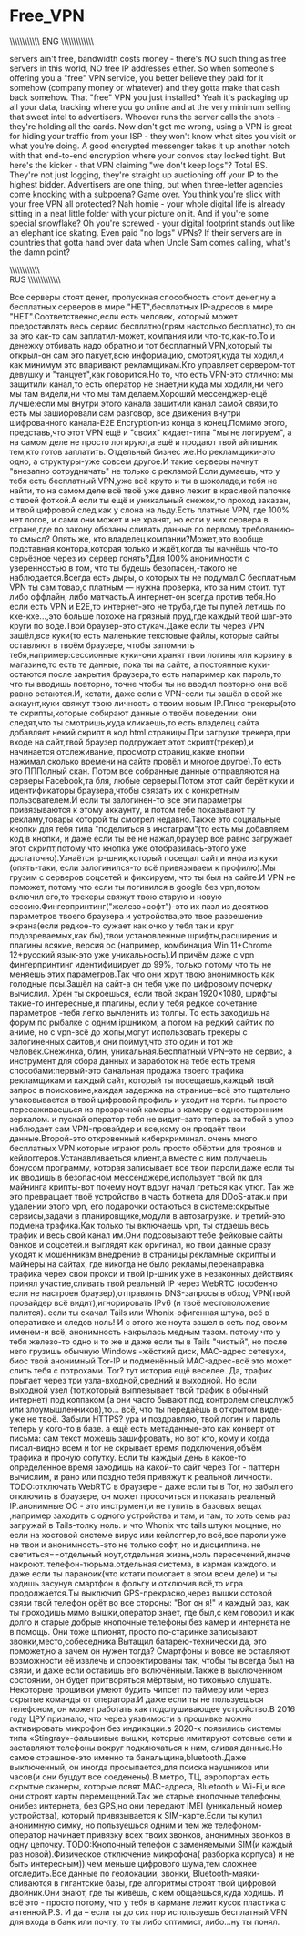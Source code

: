 # Free_VPN
\\\\\\\\\\\\\\\\\\\\\\\\
ENG
\\\\\\\\\\\\\\\\\\\\\\\\\

servers ain't free, bandwidth costs money - there's NO such thing as free servers in this world, NO free IP addresses either. So when someone's offering you a "free" VPN service, you better believe they paid for it somehow (company money or whatever) and they gotta make that cash back somehow. That "free" VPN you just installed? Yeah it's packaging up all your data, tracking where you go online and at the very minimum selling that sweet intel to advertisers. Whoever runs the server calls the shots - they're holding all the cards. Now don't get me wrong, using a VPN is great for hiding your traffic from your ISP - they won't know what sites you visit or what you're doing. A good encrypted messenger takes it up another notch with that end-to-end encryption where your convos stay locked tight. But here's the kicker - that VPN claiming "we don't keep logs"? Total BS. They're not just logging, they're straight up auctioning off your IP to the highest bidder. Advertisers are one thing, but when three-letter agencies come knocking with a subpoena? Game over. You think you're slick with your free VPN all protected? Nah homie - your whole digital life is already sitting in a neat little folder with your picture on it. And if you're some special snowflake? Oh you're screwed - your digital footprint stands out like an elephant ice skating. Even paid "no logs" VPNs? If their servers are in countries that gotta hand over data when Uncle Sam comes calling, what's the damn point?

\\\\\\\\\\\\\\\\\\\\\\\\\
RUS
\\\\\\\\\\\\\\\\\\\\\\\\\


Все серверы стоят денег, пропускная способность стоит денег,ну а бесплатных серверов в мире "НЕТ",бесплатных IP-адресов в мире "НЕТ".Соответственно,если есть человек, который может предоставлять весь сервис бесплатно(прям настолько бесплатно),то он за это как-то сам заплатил-может, компания или что-то,как-то.То и денежку отбивать надо обратно,и тот бесплатный VPN,который ты открыл-он сам это пакует,всю информацию, смотрят,куда ты ходил,и как минимум это впаривают рекламщикам.Кто управляет сервером-тот девушку и "танцует",как говорится.Но то, что есть VPN-это отлично: мы защитили канал,то есть оператор не знает,ни куда мы ходили,ни чего мы там видели,ни что мы там делаем.Хороший мессенджер-ещё лучше:если мы внутри этого канала защитили канал самой связи,то есть мы зашифровали сам разговор, все движения внутри шифрованного канала-E2E Encryption-из конца в конец.Помимо этого, представь,что этот VPN ещё и "своих" кидает-типа "мы не логируем", а на самом деле не просто логируют,а ещё и продают твой айпишник тем,кто готов заплатить. Отдельный бизнес же.Но рекламщики-это одно, а структуры-уже совсем другое.И такие серверы начнут "внезапно сотрудничать" не только с рекламой.Если думаешь, что у тебя есть бесплатный VPN,уже всё круто и ты в шоколаде,и тебя не найти, то на самом деле всё твоё уже давно лежит в красивой папочке с твоей фоткой.А если ты ещё и уникальный снежок,то проход заказан, и твой цифровой след как у слона на льду.Есть платные  VPN, где 100% нет логов,  и сами они может и не хранят,  но если у них сервера в стране,где по закону обязаны сливать данные по первому требованию–то смысл?
Опять же, кто владелец компании?Может,это вообще подставная контора,которая только и ждёт,когда ты начнёшь что-то серьёзное через их сервер гонять?Для 100% анонимности с уверенностью в том, что ты будешь безопасен,-такого не наблюдается.Всегда есть дыры, о которых ты не подумал.С бесплатным VPN ты сам товар,с платным — нужна проверка, кто за ним стоит. тут либо оффлайн, либо матчасть.А интернет-он всегда против тебя.Но если есть VPN и E2E,то интернет-это не труба,где ты пулей летишь по кхе-кхе...,это больше похоже на грязный пруд,где каждый твой шаг-это круги по воде.Твой браузер-это стукач.Даже если ты через VPN зашёл,все куки(то есть маленькие текстовые файлы, которые сайты оставляют в твоём браузере, чтобы запомнить тебя,например:сессионные куки-они хранят твои логины или корзину в магазине,то есть те данные, пока ты на сайте, а постоянные куки-остаются после закрытия браузера,то есть напаример как пароль,то что ты вводишь повторно,  точне чтобы ты не вводил повторно они всё равно остаются.И, кстати, даже если с VPN-если ты зашёл в свой же аккаунт,куки свяжут твою личность с твоим новым IP.Плюс трекеры(это те скрипты,которые собирают данные о твоём поведении: они следят,что ты смотришь,куда кликаешь,то есть владелец сайта добавляет некий скрипт в код html cтраницы.При загрузке трекера,при входе на сайт,твой браузер подгружает этот скрипт(трекер),и начинается отслеживание, просмотр страниц,какие кнопки нажимал,сколько времени на сайте провёл и многое другое).То есть это ПППолный скан.
Потом все собранные данные отправляются на серверы Facebook,та бля, любые серверы.Потом этот сайт берёт куки и идентификаторы браузера,чтобы связать их с конкретным пользователем.И если ты залогинен-то все эти параметры привязываются к этому аккаунту, и потом тебе показывают ту рекламу,товары которой ты смотрел недавно.Также это социальные кнопки для тебя типа "поделиться в инстаграм"(то есть мы добавляем код в кнопки, и даже если ты её не нажал,браузер всё равно загружает этот скрипт,потому что кнопка уже отобразилась-этого уже достаточно).Узнаётся ip-шник,который   посещал сайт,и инфа из куки (опять-таки, если залогинился-то всё привязываем к профилю).Мы грузим с серверов соцсетей и фиксируем, что ты был на сайте.И VPN не поможет, потому что если ты логинился в google без vpn,потом включил его,то трекеры свяжут твою старую и новую сессию.Фингерпринтинг("железо+софт")-это их пазл из десятков параметров твоего браузера и устройства,это твое разрешение экрана(если редкое-то сужает как очко у тебя так и круг подозреваемых,как бы),твои установленные шрифты,расширения и плагины всякие, версия ос (например, комбинация Win 11+Chrome 12+русский язык-это уже уникальность).И причём даже с vpn фингерпринтинг идентифицирует до 99%, только потому что ты не меняешь этих параметров.Так что они жрут твою анонимность как голодные псы.Зашёл на сайт-а он тебя уже по цифровому почерку вычислил.
Хрен ты скроешься, если   твой экран 1920×1080, шрифты такие-то интересные,и плагины, если у тебя редкое сочетание параметров -тебя легко вычленить из толпы.
То есть заходишь на форум по рыбалке с одним ipшником, а потом на редкий сайтик по аниме, но с vpn-всё до жопы,могут использовать трекеры с залогиненных сайтов,и они поймут,что это один и тот же человек.Снежинка, блин, уникальная.Бесплатный VPN–это не сервис, а инструмент для сбора данных и заработок на тебе  есть тремя способами:первый-это банальная продажа твоего трафика рекламщикам и каждый сайт, который ты посещаешь,каждый твой запрос в поисковике,каждая задержка на странице–всё это тщательно упаковывается в твой цифровой профиль и уходит на торги. ты просто пересаживаешься из прозрачной камеры в камеру с односторонним зеркалом. и пускай оператор тебя не видит–зато теперь за тобой в упор наблюдает сам VPN-провайдер и все,кому он продаёт твои данные.Второй-это откровенный киберкриминал. очень много бесплатных VPN которые играют роль просто обёртки для троянов и кейлоггеров.Устанавливаеться клиент,а вместе с ним получаешь бонусом программу, которая записывает все твои пароли,даже если ты их вводишь в безопасном мессенджере,использует твой пк для майнинга крипты-вот почему ноут вдруг начал греться как утюг. Так же это превращает твоё устройство в часть ботнета для DDoS-атак.и при удалении этого vpn, его подарочки остаються в системе:скрытые сервисы,задачи в планировщике,модули в автозагрузке. и третий-это подмена трафика.Как только ты включаешь vpn, ты отдаешь весь трафик  и весь свой канал им.Они подсовывают тебе фейковые сайты банков и соцсетей.и выглядят  как оригинал, но твои данные сразу уходят к мошенникам.внедрение в страницы рекламные скрипты и майнеры на сайтах, где никогда не было рекламы,перенаправка трафика черех свои прокси и твой ip-шник уже в незаконных действиях принял участие,сливать твой реальный IP через WebRTC (особенно если не настроен браузер),отправлять DNS-запросы в обход VPN(твой провайдер всё видит),игнорировать IPv6 (и твоё местоположение палится).
если ты скачал Tails или Whonix-офигенная штука, всё в оперативке и следов ноль!
И с этого же ноута зашел в сеть под своим именем-и всё, анонимность накрылась медным тазом. потому что у тебя железо-то одно и то же и даже если ты в Tails "чистый", но после него грузишь обычную Windows -жёсткий диск, MAC-адрес сетевухи, биос твой анонимный Tor-IP и  подменённый MAC-адрес-всё это может слить тебя с потрохами.
Tor? тут история ещё веселее. Да, трафик прыгает через три узла-входной,средний и выходной. Но если выходной узел (тот,который выплевывает твой трафик в обычный интернет) под колпаком (а они часто бывают под контролем спецслужб или злоумышленников),то... всё, что ты передаёшь в открытом виде-уже не твоё. Забыли HTTPS? ура и поздравляю, твой логин и пароль теперь у кого-то в базе. а ещё есть метаданные-это как конверт от письма: сам текст можешь зашифровать, но вот кто, кому и когда писал-видно всем и tor не скрывает время подключения,объём трафика и прочую сопутку. Если ты каждый день в какое-то определенное время заходишь на какой-то сайт через Tor - паттерн вычислим, и рано или поздно тебя привяжут к реальной личности. TODO:отключать WebRTC в браузере - даже если ты в Tor, но забыл его отключить в браузере, он может просочиться и показать реальный IP.анонимные ОС - это инструмент,и не тупить в базовых вещах ,например заходить с одного устройства и там, и там, то хоть семь раз загружай в Tails-толку ноль.
и что Whonix что tails штуки мощные, но если на хостовой системе вирус или кейлоггер,то всё,все пароли уже не твои и анонимность-это не только софт, но и дисциплина. 
не светиться==отдельный ноут,отдельная жизнь,ноль пересечений,иначе накроют.
телефон-тюрьма.отдельная система, в карман каждого. и даже если ты параноик(что кстати помогает в этом всем деле) и ты ходишь засунув смартфон в фольгу и отключив всё,то игра продолжается.Ты выключил GPS-прекрасно,через вышки сотовой связи твой телефон орёт во все стороны: "Вот он я!" и каждый раз, как ты проходишь мимо вышки,оператор знает, где был,с кем говорил и как долго и старые добрые кнопочные телефоны без камер и интернета не в помощь. Они тоже шпионят, просто по-старинке записывают звонки,место,собеседника.Вытащил батарею-технически да, это поможет,но а зачем он нужен тогда? Смартфоны и вовсе не оставляют возможности её извлечь и спроектированы так, чтобы ты всегда был на связи, и даже если оставишь его включённым.Также в выключенном состоянии, он будет притворяться мёртвым, но тихонько слушать. Некоторые прошивки умеют будить чипсет по таймеру или через скрытые команды от оператора.И даже если ты не пользуешься телефоном, он может работать как подслушивающее устройство.В 2016 году ЦРУ признало, что через уязвимости в прошивке можно активировать микрофон без индикации.в 2020-х появились системы типа «Stingray»-фальшивые вышки, которые имитируют сотовые сети и заставляют телефоны вокруг подключаться к ним, сливая данные.Но самое страшное-это именно та банальщина,bluetooth.Даже выключенный, он иногда просыпается,для поиска наушников или часов(и они буцдут все соеденены).В метро, ТЦ, аэропортах есть скрытые сканеры, которые ловят MAC-адреса, Bluetooth и Wi-Fi,и все они  строят карты перемещений.Так же старые кнопочные телефоны, онибез интернета, без GPS,но они передают IMEI (уникальный номер устройства), который привязывается к SIM-карте.Если ты купил анонимную симку, но пользуешься одним и тем же телефоном-оператор начинает привязку всех твоих звонков, анонимных звонков в одну цепочку.
TODO:Кнопочный телефон с заменяемыми SIM(и каждый раз новой).Физическое отключение микрофона( разборка корпуса) и не быть интересным)).чем меньше цифрового шума,тем сложнее отследить.Все данные по геолокации, звонки, Bluetooth-маяки-сливаются в гигантские базы, где алгоритмы строят твой цифровой двойник.Они знают, где ты живёшь, с кем общаешься,куда ходишь. И всё это - просто потому, что у тебя в кармане лежит кусок пластика с антенной.P.S. И да – если ты до сих пор используешь бесплатный VPN для входа в банк или почту, то ты либо оптимист, либо...ну ты понял.
        